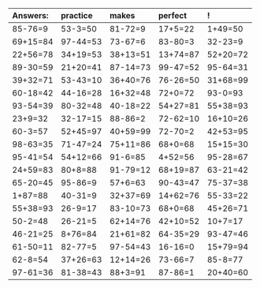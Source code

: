 | Answers: | practice | makes | perfect | ! |
| :--- | :--- | :--- | :--- | :--- |
| 85-76=9 | 53-3=50 | 81-72=9 | 17+5=22 | 1+49=50 | 
| 69+15=84 | 97-44=53 | 73-67=6 | 83-80=3 | 32-23=9 | 
| 22+56=78 | 34+19=53 | 38+13=51 | 13+74=87 | 52+20=72 | 
| 89-30=59 | 21+20=41 | 87-14=73 | 99-47=52 | 95-64=31 | 
| 39+32=71 | 53-43=10 | 36+40=76 | 76-26=50 | 31+68=99 | 
| 60-18=42 | 44-16=28 | 16+32=48 | 72+0=72 | 93-0=93 | 
| 93-54=39 | 80-32=48 | 40-18=22 | 54+27=81 | 55+38=93 | 
| 23+9=32 | 32-17=15 | 88-86=2 | 72-62=10 | 16+10=26 | 
| 60-3=57 | 52+45=97 | 40+59=99 | 72-70=2 | 42+53=95 | 
| 98-63=35 | 71-47=24 | 75+11=86 | 68+0=68 | 15+15=30 | 
| 95-41=54 | 54+12=66 | 91-6=85 | 4+52=56 | 95-28=67 | 
| 24+59=83 | 80+8=88 | 91-79=12 | 68+19=87 | 63-21=42 | 
| 65-20=45 | 95-86=9 | 57+6=63 | 90-43=47 | 75-37=38 | 
| 1+87=88 | 40-31=9 | 32+37=69 | 14+62=76 | 55-33=22 | 
| 55+38=93 | 26-9=17 | 83-10=73 | 68+0=68 | 45+26=71 | 
| 50-2=48 | 26-21=5 | 62+14=76 | 42+10=52 | 10+7=17 | 
| 46-21=25 | 8+76=84 | 21+61=82 | 64-35=29 | 93-47=46 | 
| 61-50=11 | 82-77=5 | 97-54=43 | 16-16=0 | 15+79=94 | 
| 62-8=54 | 37+26=63 | 12+14=26 | 73-66=7 | 85-8=77 | 
| 97-61=36 | 81-38=43 | 88+3=91 | 87-86=1 | 20+40=60 | 
